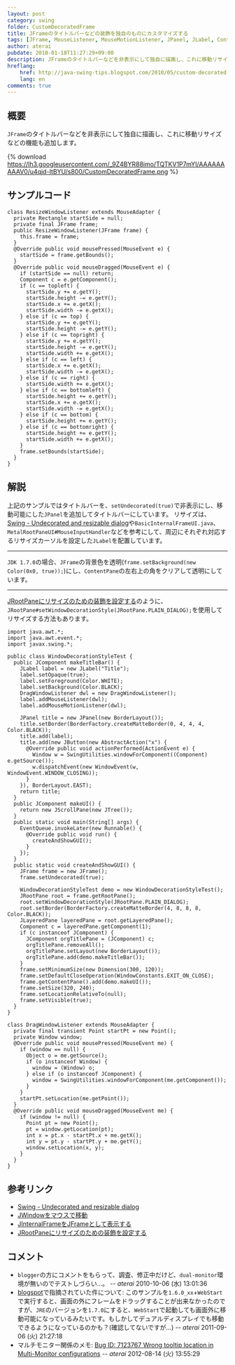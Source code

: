 ```yaml
---
layout: post
category: swing
folder: CustomDecoratedFrame
title: JFrameのタイトルバーなどの装飾を独自のものにカスタマイズする
tags: [JFrame, MouseListener, MouseMotionListener, JPanel, JLabel, ContentPane, Transparent]
author: aterai
pubdate: 2010-01-18T11:27:29+09:00
description: JFrameのタイトルバーなどを非表示にして独自に描画し、これに移動リサイズなどの機能も追加します。
hreflang:
    href: http://java-swing-tips.blogspot.com/2010/05/custom-decorated-titlebar-jframe.html
    lang: en
comments: true
---
```

## 概要
`JFrame`のタイトルバーなどを非表示にして独自に描画し、これに移動リサイズなどの機能も追加します。

{% download https://lh3.googleusercontent.com/_9Z4BYR88imo/TQTKV1P7mYI/AAAAAAAAAV0/u4qjd-ItBYU/s800/CustomDecoratedFrame.png %}

## サンプルコード
<pre class="prettyprint"><code>class ResizeWindowListener extends MouseAdapter {
  private Rectangle startSide = null;
  private final JFrame frame;
  public ResizeWindowListener(JFrame frame) {
    this.frame = frame;
  }
  @Override public void mousePressed(MouseEvent e) {
    startSide = frame.getBounds();
  }
  @Override public void mouseDragged(MouseEvent e) {
    if (startSide == null) return;
    Component c = e.getComponent();
    if (c == topleft) {
      startSide.y += e.getY();
      startSide.height -= e.getY();
      startSide.x += e.getX();
      startSide.width -= e.getX();
    } else if (c == top) {
      startSide.y += e.getY();
      startSide.height -= e.getY();
    } else if (c == topright) {
      startSide.y += e.getY();
      startSide.height -= e.getY();
      startSide.width += e.getX();
    } else if (c == left) {
      startSide.x += e.getX();
      startSide.width -= e.getX();
    } else if (c == right) {
      startSide.width += e.getX();
    } else if (c == bottomleft) {
      startSide.height += e.getY();
      startSide.x += e.getX();
      startSide.width -= e.getX();
    } else if (c == bottom) {
      startSide.height += e.getY();
    } else if (c == bottomright) {
      startSide.height += e.getY();
      startSide.width += e.getX();
    }
    frame.setBounds(startSide);
  }
}
</code></pre>

## 解説
上記のサンプルではタイトルバーを、`setUndecorated(true)`で非表示にし、移動可能にした`JPanel`を追加してタイトルバーにしています。
リサイズは、[Swing - Undecorated and resizable dialog](https://community.oracle.com/thread/1365156)や`BasicInternalFrameUI.java`、`MetalRootPaneUI#MouseInputHandler`などを参考にして、周辺にそれぞれ対応するリサイズカーソルを設定した`JLabel`を配置しています。

- - - -
`JDK 1.7.0`の場合、`JFrame`の背景色を透明(`frame.setBackground(new Color(0x0, true));`)にし、`ContentPane`の左右上の角をクリアして透明にしています。

- - - -
[JRootPaneにリサイズのための装飾を設定する](http://ateraimemo.com/Swing/WindowDecorationStyle.html)のように、`JRootPane#setWindowDecorationStyle(JRootPane.PLAIN_DIALOG);`を使用してリサイズする方法もあります。

<pre class="prettyprint"><code>import java.awt.*;
import java.awt.event.*;
import javax.swing.*;

public class WindowDecorationStyleTest {
  public JComponent makeTitleBar() {
    JLabel label = new JLabel("Title");
    label.setOpaque(true);
    label.setForeground(Color.WHITE);
    label.setBackground(Color.BLACK);
    DragWindowListener dwl = new DragWindowListener();
    label.addMouseListener(dwl);
    label.addMouseMotionListener(dwl);

    JPanel title = new JPanel(new BorderLayout());
    title.setBorder(BorderFactory.createMatteBorder(0, 4, 4, 4, Color.BLACK));
    title.add(label);
    title.add(new JButton(new AbstractAction("x") {
      @Override public void actionPerformed(ActionEvent e) {
        Window w = SwingUtilities.windowForComponent((Component) e.getSource());
        w.dispatchEvent(new WindowEvent(w, WindowEvent.WINDOW_CLOSING));
      }
    }), BorderLayout.EAST);
    return title;
  }
  public JComponent makeUI() {
    return new JScrollPane(new JTree());
  }
  public static void main(String[] args) {
    EventQueue.invokeLater(new Runnable() {
      @Override public void run() {
        createAndShowGUI();
      }
    });
  }
  public static void createAndShowGUI() {
    JFrame frame = new JFrame();
    frame.setUndecorated(true);

    WindowDecorationStyleTest demo = new WindowDecorationStyleTest();
    JRootPane root = frame.getRootPane();
    root.setWindowDecorationStyle(JRootPane.PLAIN_DIALOG);
    root.setBorder(BorderFactory.createMatteBorder(4, 8, 8, 8, Color.BLACK));
    JLayeredPane layeredPane = root.getLayeredPane();
    Component c = layeredPane.getComponent(1);
    if (c instanceof JComponent) {
      JComponent orgTitlePane = (JComponent) c;
      orgTitlePane.removeAll();
      orgTitlePane.setLayout(new BorderLayout());
      orgTitlePane.add(demo.makeTitleBar());
    }
    frame.setMinimumSize(new Dimension(300, 120));
    frame.setDefaultCloseOperation(WindowConstants.EXIT_ON_CLOSE);
    frame.getContentPane().add(demo.makeUI());
    frame.setSize(320, 240);
    frame.setLocationRelativeTo(null);
    frame.setVisible(true);
  }
}

class DragWindowListener extends MouseAdapter {
  private final transient Point startPt = new Point();
  private Window window;
  @Override public void mousePressed(MouseEvent me) {
    if (window == null) {
      Object o = me.getSource();
      if (o instanceof Window) {
        window = (Window) o;
      } else if (o instanceof JComponent) {
        window = SwingUtilities.windowForComponent(me.getComponent());
      }
    }
    startPt.setLocation(me.getPoint());
  }
  @Override public void mouseDragged(MouseEvent me) {
    if (window != null) {
      Point pt = new Point();
      pt = window.getLocation(pt);
      int x = pt.x - startPt.x + me.getX();
      int y = pt.y - startPt.y + me.getY();
      window.setLocation(x, y);
    }
  }
}
</code></pre>

## 参考リンク
- [Swing - Undecorated and resizable dialog](https://community.oracle.com/thread/1365156)
- [JWindowをマウスで移動](http://ateraimemo.com/Swing/DragWindow.html)
- [JInternalFrameをJFrameとして表示する](http://ateraimemo.com/Swing/InternalFrameTitleBar.html)
- [JRootPaneにリサイズのための装飾を設定する](http://ateraimemo.com/Swing/WindowDecorationStyle.html)

<!-- dummy comment line for breaking list -->

## コメント
- `blogger`の方にコメントをもらって、調査、修正中だけど、`dual-monitor`環境が無いのでテストしづらい…。 -- *aterai* 2010-10-06 (水) 13:01:36
- [blogspot](http://java-swing-tips.blogspot.com/2010/05/custom-decorated-titlebar-jframe.html)で指摘されていた件について: このサンプルを`1.6.0_xx`+`WebStart`で実行すると、画面の外にフレームをドラッグすることが出来なかったのですが、`JRE`のバージョンを`1.7.0`にすると、`WebStart`で起動しても画面外に移動可能になっているみたいです。もしかしてデュアルディスプレイでも移動できるようになっているのかも？(確認してないですが...) -- *aterai* 2011-09-06 (火) 21:27:18
- マルチモニター関係のメモ: [Bug ID: 7123767 Wrong tooltip location in Multi-Monitor configurations](http://bugs.java.com/bugdatabase/view_bug.do?bug_id=7123767) -- *aterai* 2012-08-14 (火) 13:55:29

<!-- dummy comment line for breaking list -->
